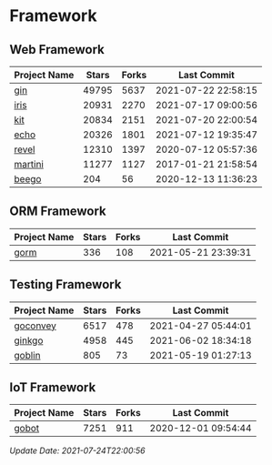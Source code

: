 # Framework

## Web Framework
| Project Name | Stars | Forks | Last Commit |
| ------------ | ----- | ----- | ----------- |
| [gin](https://github.com/gin-gonic/gin) | 49795 | 5637 | 2021-07-22 22:58:15 |
| [iris](https://github.com/kataras/iris) | 20931 | 2270 | 2021-07-17 09:00:56 |
| [kit](https://github.com/go-kit/kit) | 20834 | 2151 | 2021-07-20 22:00:54 |
| [echo](https://github.com/labstack/echo) | 20326 | 1801 | 2021-07-12 19:35:47 |
| [revel](https://github.com/revel/revel) | 12310 | 1397 | 2020-07-12 05:57:36 |
| [martini](https://github.com/go-martini/martini) | 11277 | 1127 | 2017-01-21 21:58:54 |
| [beego](https://github.com/astaxie/beego) | 204 | 56 | 2020-12-13 11:36:23 |

## ORM Framework
| Project Name | Stars | Forks | Last Commit |
| ------------ | ----- | ----- | ----------- |
| [gorm](https://github.com/jinzhu/gorm) | 336 | 108 | 2021-05-21 23:39:31 |

## Testing Framework
| Project Name | Stars | Forks | Last Commit |
| ------------ | ----- | ----- | ----------- |
| [goconvey](https://github.com/smartystreets/goconvey) | 6517 | 478 | 2021-04-27 05:44:01 |
| [ginkgo](https://github.com/onsi/ginkgo) | 4958 | 445 | 2021-06-02 18:34:18 |
| [goblin](https://github.com/franela/goblin) | 805 | 73 | 2021-05-19 01:27:13 |

## IoT Framework
| Project Name | Stars | Forks | Last Commit |
| ------------ | ----- | ----- | ----------- |
| [gobot](https://github.com/hybridgroup/gobot) | 7251 | 911 | 2020-12-01 09:54:44 |

*Update Date: 2021-07-24T22:00:56*
